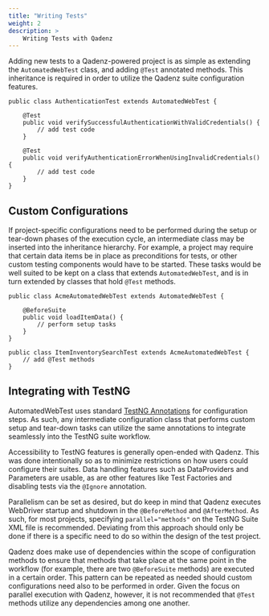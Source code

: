 ```yaml
---
title: "Writing Tests"
weight: 2
description: >
    Writing Tests with Qadenz
---
```


Adding new tests to a Qadenz-powered project is as simple as extending the `AutomatedWebTest` class, and adding `@Test` annotated methods. This inheritance is required in order to utilize the Qadenz suite configuration features.

```
public class AuthenticationTest extends AutomatedWebTest {

    @Test
    public void verifySuccessfulAuthenticationWithValidCredentials() {
        // add test code
    }

    @Test
    public void verifyAuthenticationErrorWhenUsingInvalidCredentials() {
        // add test code
    }
}
```

## Custom Configurations

If project-specific configurations need to be performed during the setup or tear-down phases of the execution cycle, an intermediate class may be inserted into the inheritance hierarchy. For example, a project may require that certain data items be in place as preconditions for tests, or other custom testing components would have to be started. These tasks would be well suited to be kept on a class that extends `AutomatedWebTest`, and is in turn extended by classes that hold `@Test` methods.

```
public class AcmeAutomatedWebTest extends AutomatedWebTest {

    @BeforeSuite
    public void loadItemData() {
        // perform setup tasks
    }
}

public class ItemInventorySearchTest extends AcmeAutomatedWebTest {
    // add @Test methods
}
```

## Integrating with TestNG

AutomatedWebTest uses standard [TestNG Annotations](https://testng.org/doc/documentation-main.html#annotations) for configuration steps. As such, any intermediate configuration class that performs custom setup and tear-down tasks can utilize the same annotations to integrate seamlessly into the TestNG suite workflow.

Accessibility to TestNG features is generally open-ended with Qadenz. This was done intentionally so as to minimize restrictions on how users could configure their suites. Data handling features such as DataProviders and Parameters are usable, as are other features like Test Factories and disabling tests via the `@Ignore` annotation.

Parallelism can be set as desired, but do keep in mind that Qadenz executes WebDriver startup and shutdown in the `@BeforeMethod` and `@AfterMethod`. As such, for most projects, specifying `parallel="methods"` on the TestNG Suite XML file is recommended. Deviating from this approach should only be done if there is a specific need to do so within the design of the test project.

Qadenz does make use of dependencies within the scope of configuration methods to ensure that methods that take place at the same point in the workflow (for example, there are two `@BeforeSuite` methods) are executed in a certain order. This pattern can be repeated as needed should custom configurations need also to be performed in order. Given the focus on parallel execution with Qadenz, however, it is not recommended that `@Test` methods utilize any dependencies among one another.
